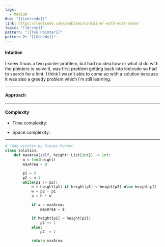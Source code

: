 ```yaml
---
tags:
  - Medium
Hub: "[[Leetcode]]"
link: https://leetcode.com/problems/container-with-most-water
topic: "[[Array]]"
pattern: "[[Two Pointer]]"
pattern 2: "[[Greedy]]"
---
```

#### Intuition
<!-- Describe your first thoughts on how to solve this problem. -->
I knew it was a two pointer problem, but had no idea how or what id do with the pointers to solve it, was first problem getting back into leetcode so had to search for a hint. I think I wasn't able to come up with a solution because it was also a greedy problem which i'm still learning.

--- 
#### Approach
<!-- Describe your approach to solving the problem. -->

--- 
#### Complexity
- Time complexity:
	<!-- Add your time complexity here, e.g. $$O(n)$$ -->

- Space complexity:
	<!-- Add your space complexity here, e.g. $$O(n)$$ -->

--- 
```python
# Code written by Trever Fuhrer
class Solution:
	def maxArea(self, height: List[int]) -> int:
		n = len(height)
		maxArea = 0

		p1 = 0
		p2 = n-1
		while(p1 != p2):
			h = height[p1] if height[p1] < height[p2] else height[p2]
			w = p2 - p1
			a = h * w

			if a > maxArea:
				maxArea = a

			if height[p1] < height[p2]:
				p1 += 1
			else:
				p2 -= 1

			return maxArea
```